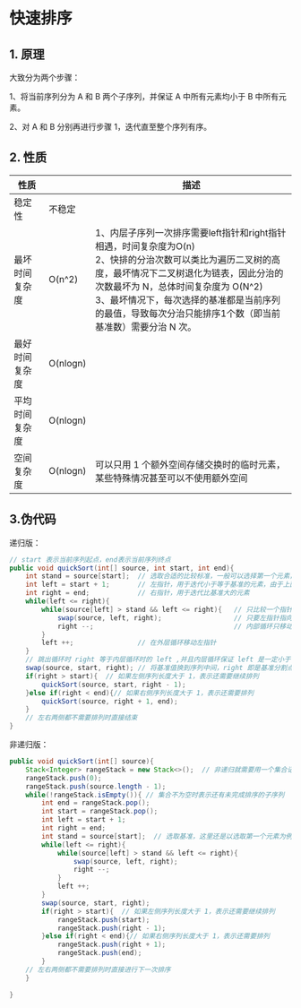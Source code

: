# 快速排序

## 1. 原理

大致分为两个步骤：

1、将当前序列分为 A 和 B 两个子序列，并保证 A 中所有元素均小于 B 中所有元素。

2、对 A 和 B 分别再进行步骤 1，迭代直至整个序列有序。



## 2. 性质

| 性质           |          | 描述                                                         |
| -------------- | -------- | ------------------------------------------------------------ |
| 稳定性         | 不稳定   |                                                              |
| 最坏时间复杂度 | O(n^2)   | 1、内层子序列一次排序需要left指针和right指针相遇，时间复杂度为O(n)<br />2、快排的分治次数可以类比为遍历二叉树的高度，最坏情况下二叉树退化为链表，因此分治的次数最坏为 N，总体时间复杂度为 O(N^2)<br />3、最坏情况下，每次选择的基准都是当前序列的最值，导致每次分治只能排序1个数（即当前基准数）需要分治 N 次。 |
| 最好时间复杂度 | O(nlogn) |                                                              |
| 平均时间复杂度 | O(nlogn) |                                                              |
| 空间复杂度     | O(nlogn) | 可以只用 1 个额外空间存储交换时的临时元素，某些特殊情况甚至可以不使用额外空间 |

## 3.伪代码

递归版：

```java
// start 表示当前序列起点，end表示当前序列终点
public void quickSort(int[] source, int start, int end){
    int stand = source[start]; 	// 选取合适的比较标准，一般可以选择第一个元素，或者优化一下，选择 第一个元素/最后一个元素/中间一个元素 这三者的中位数
    int left = start + 1;		// 左指针，用于迭代小于等于基准的元素，由于上面将第一个元素作为基准元素，所以从 start + 1 开始
    int right = end;			// 右指针，用于迭代比基准大的元素
    while(left <= right){
        while(source[left] > stand && left <= right){ 	// 只比较一个指针所指元素的大小
            swap(source, left, right);					// 只要左指针指向的元素比基准大就和右指针处的元素互换，这样就可以保证右侧一定比基准大
        	right --;									// 内部循环只移动右指针，保证内循环结束时右指针右侧都是比基准大的值，同时当前左指针处元素一定小于基准
        }
        left ++;				// 在外层循环移动左指针
    }
    // 跳出循环时 right 等于内层循环时的 left ,并且内层循环保证 left 是一定小于等于基准而且 right + 1 一定大于基准，因此可以直接 swap 当前 right 和基准元素
    swap(source, start, right);	// 将基准值换到序列中间，right 即是基准分割点
    if(right > start){	// 如果左侧序列长度大于 1，表示还需要继续排列
        quickSort(source, start, right - 1);
    }else if(right < end){// 如果右侧序列长度大于 1，表示还需要排列
        quickSort(source, right + 1, end);
    }
    // 左右两侧都不需要排列时直接结束
}
```



非递归版：

```java
public void quickSort(int[] source){
    Stack<Integer> rangeStack = new Stack<>();	// 非递归就需要用一个集合记录未排序子序列的start和end
    rangeStack.push(0);
    rangeStack.push(source.length - 1);
    while(!rangeStack.isEmpty()){ // 集合不为空时表示还有未完成排序的子序列
        int end = rangeStack.pop();
        int start = rangeStack.pop();
        int left = start + 1;
        int right = end;
        int stand = source[start];	// 选取基准，这里还是以选取第一个元素为例
        while(left <= right){
        	while(source[left] > stand && left <= right){ 	
            	swap(source, left, right);					
        		right --;									
        	}
        	left ++;				
    	}
    	swap(source, start, right);
    	if(right > start){	// 如果左侧序列长度大于 1，表示还需要继续排列
        	rangeStack.push(start);
            rangeStack.push(right - 1);
    	}else if(right < end){// 如果右侧序列长度大于 1，表示还需要排列
        	rangeStack.push(right + 1);
            rangeStack.push(end);
    	}
    // 左右两侧都不需要排列时直接进行下一次排序
    }
    
}
```

